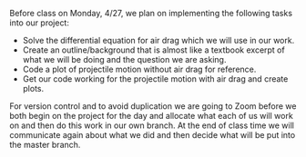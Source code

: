 Before class on Monday, 4/27, we plan on implementing the following tasks into our project:

  - Solve the differential equation for air drag which we will use in our work.
  - Create an outline/background that is almost like a textbook excerpt of what we will be doing and the question we are asking.
  - Code a plot of projectile motion without air drag for reference.
  - Get our code working for the projectile motion with air drag and create plots.
  
  
  
For version control and to avoid duplication we are going to Zoom before we both begin on the project for the day and allocate what each of us will work on and then do this work in our own branch. At the end of class time we will communicate again about what we did and then decide what will be put into the master branch.
